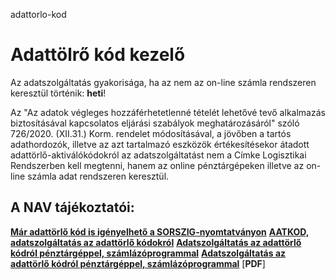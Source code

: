 adattorlo-kod
# Adattölrő kód kezelő





Az adatszolgáltatás gyakorisága, ha az nem az on-line számla rendszeren keresztül történik: **heti**!

Az "Az adatok végleges hozzáférhetetlenné tételét lehetővé tevő alkalmazás biztosításával kapcsolatos eljárási szabályok meghatározásáról" szóló 726/2020. (XII.31.) Korm. rendelet módosításával, a jövőben a tartós adathordozók, illetve az azt tartalmazó eszközök értékesítésekor átadott adattörlő-aktiválókódokról az adatszolgáltatást nem a Címke Logisztikai Rendszerben kell megtenni, hanem az online pénztárgépeken illetve az on-line számla adat rendszeren keresztül.
 
## A NAV tájékoztatói:
[**Már adattörlő kód is igényelhető a SORSZIG-nyomtatványon**](https://nav.gov.hu/ugyfeliranytu/nezzen-utana/tudjon_rola/Mar-adattorlo-kod-is-igenyelheto-a-SORSZIG-nyomtatvanyon)
[**AATKOD, adatszolgáltatás az adattörlő kódokról**](https://nav.gov.hu/ugyfeliranytu/nezzen-utana/tudjon_rola/AATKOD_adatszolgaltatas_az_adattorlo_kodokrol)
[**Adatszolgáltatás az adattörlő kódról pénztárgéppel, számlázóprogrammal**](https://nav.gov.hu/ado/onlinepenztargepek_1417761437385/Adatszolgaltatas_az_adattorlo_kodrol_penztargeppel_szamlazoprogrammal)
[**Adatszolgáltatás az adattörlő kódról pénztárgéppel, számlázóprogrammal**](https://nav.gov.hu/pfile/file?path=/ado/onlinepenztargepek_1417761437385/adatszolgaltatas-az-adattorlo-kodrol-penztargeppel-szamlazoprogrammal-tajekoztato) [**PDF**]
